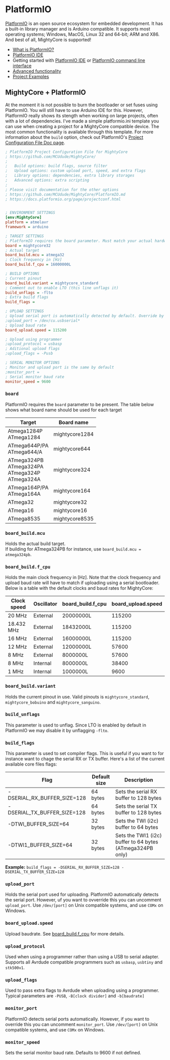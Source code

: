 # PlatformIO

[PlatformIO](https://platformio.org) is an open source ecosystem for embedded development. 
It has a built-in library manager and is Arduino compatible. It supports most operating systems; Windows, MacOS, Linux 32 and 64-bit; ARM and X86.  
And best of all, MightyCore is supported!

* [What is PlatformIO?](http://docs.platformio.org/en/latest/what-is-platformio.html)
* [PlatformIO IDE](http://platformio.org/#!/platformio-ide)
* Getting started with [PlatformIO IDE](http://docs.platformio.org/en/latest/ide/atom.html#quick-start) or [PlatformIO command line interface](http://docs.platformio.org/en/latest/quickstart.html)
* [Advanced functionality](http://docs.platformio.org/en/latest/platforms/atmelavr.html) 
* [Project Examples](http://docs.platformio.org/en/latest/platforms/atmelavr.html#examples)


## MightyCore + PlatformIO 
At the moment it is not possible to burn the bootloader or set fuses using PlatformIO. You will still have to use Arduino IDE for this. 
However, PlatformIO really shows its stength when working on large projects, often with a lot of dependencies. 
I've made a simple platformio.ini template you can use when creating a project for a MightyCore compatible device. The most common functionality is available through this template.
For more information about the `build` option, check out PlatformIO's [Project Configuration File Doc page](https://docs.platformio.org/page/projectconf.html).

``` ini
; PlatformIO Project Configuration File for MightyCore
; https://github.com/MCUdude/MightyCore/
;
;   Build options: build flags, source filter
;   Upload options: custom upload port, speed, and extra flags
;   Library options: dependencies, extra library storages
;   Advanced options: extra scripting
;
; Please visit documentation for the other options
; https://github.com/MCUdude/MightyCore/PlatformIO.md
; https://docs.platformio.org/page/projectconf.html


; ENVIRONMENT SETTINGS
[env:MightyCore]
platform = atmelavr
framework = arduino

; TARGET SETTINGS
; PlatformIO requires the board parameter. Must match your actual hardware
board = mightycore32
; Actual target 
board_build.mcu = atmega32
; Clock frequency in [Hz]
board_build.f_cpu = 16000000L

; BUILD OPTIONS
; Current pinout
board_build.variant = mightycore_standard
; Comment out to enable LTO (this line unflags it)
build_unflags = -flto
; Extra build flags
build_flags = 

; UPLOAD SETTINGS
; Upload serial port is automatically detected by default. Override by uncommenting the line below
;upload_port = /dev/cu.usbserial*
; Upload baud rate
board_upload.speed = 115200

; Upload using programmer
;upload_protocol = usbasp
; Aditional upload flags
;upload_flags = -Pusb

; SERIAL MONITOR OPTIONS
; Monitor and upload port is the same by default
;monitor_port = 
; Serial monitor baud rate
monitor_speed = 9600
```


### `board`
PlatformIO requires the `board` parameter to be present.
The table below shows what board name should be used for each target

| Target                                                          | Board name     |
|-----------------------------------------------------------------|----------------|
| Atmega1284P <br/> ATmega1284                                    | mightycore1284 |
| ATmega644P/PA <br/> ATmega644/A                                 | mightycore644  |
| ATmega324PB <br/> ATmega324PA <br/> ATmega324P <br/> ATmega324A | mightycore324  |
| ATmega164P/PA <br/> ATmega164A                                  | mightycore164  |
| ATmega32                                                        | mightycore32   |
| ATmega16                                                        | mightycore16   |
| ATmega8535                                                      | mightycore8535 |


### `board_build.mcu`
Holds the actual build target.  
If building for ATmega324PB for instance, use `board_build.mcu = atmega324pb`.


### `board_build.f_cpu`
Holds the main clock frequency in [Hz]. 
Note that the clock frequency and upload baud rate will have to match if uploading using a serial bootloader.  
Below is a table with the default clocks and baud rates for MightyCore:

| Clock speed | Oscillator | board_build.f_cpu | board_upload.speed |
|-------------|------------|-------------------|--------------------|
| 20 MHz      | External   | 20000000L         | 115200             |
| 18.432 MHz  | External   | 18432000L         | 115200             |
| 16 MHz      | External   | 16000000L         | 115200             |
| 12 MHz      | External   | 12000000L         | 57600              |
| 8 MHz       | External   | 8000000L          | 57600              |
| 8 MHz       | Internal   | 8000000L          | 38400              |
| 1 MHz       | Internal   | 1000000L          | 9600               |


### `board_build.variant`
Holds the current pinout in use. Valid pinouts is `mightycore_standard`, `mightycore_bobuino` and `mightycore_sanguino`.


### `build_unflags`
This parameter is used to unflag. Since LTO is enabled by default in PlatformIO we may disable it by unflagging `-flto`.

### `build_flags`
This parameter is used to set compiler flags. This is useful if you want to for instance want to chage the serial RX or TX buffer. Here's a list of the current available core files flags:

| Flag                        | Default size | Description                                               |
|-----------------------------|--------------|-----------------------------------------------------------|
| -DSERIAL_RX_BUFFER_SIZE=128 | 64 bytes     | Sets the serial RX buffer to 128 bytes                    |
| -DSERIAL_TX_BUFFER_SIZE=128 | 64 bytes     | Sets the serial TX buffer to 128 bytes                    |
| -DTWI_BUFFER_SIZE=64        | 32 bytes     | Sets the TWI (i2c) buffer to 64 bytes                     |
| -DTWI1_BUFFER_SIZE=64       | 32 bytes     | Sets the TWI1 (i2c) buffer to 64 bytes (ATmega324PB only) |

**Example:**
`build_flags = -DSERIAL_RX_BUFFER_SIZE=128 -DSERIAL_TX_BUFFER_SIZE=128`


### `upload_port`
Holds the serial port used for uploading. PlatformIO automatically detects the serial port. However, uf you want to ovverride this you can uncomment `upload_port`. Use `/dev/[port]` on Unix compatible systems, and use `COMx` on Windows.


### `board_upload.speed`
Upload baudrate. See [board_build.f_cpu](#board_buildf_cpu) for more details.


### `upload_protocol`
Used when using a programmer rather than using a USB to serial adapter.  
Supports all Avrdude compatible programmers such as `usbasp`, `usbtiny` and `stk500v1`.


### `upload_flags`
Used to pass extra flags to Avrdude when uploading using a programmer.  
Typical parameters are `-PUSB`, `-B[clock divider]` and `-b[baudrate]`


### `monitor_port`
PlatformIO detects serial ports automatically. However, if you want to override this you can uncomment `monitor_port`. Use `/dev/[port]` on Unix compatible systems, and use `COMx` on Windows.


### `monitor_speed`
Sets the serial monitor baud rate. Defaults to 9600 if not defined.
